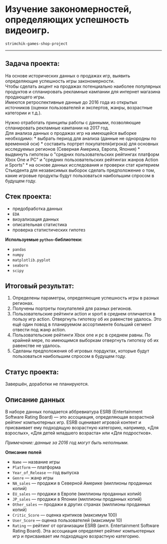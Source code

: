 # Изучение закономерностей, определяющих успешность видеоигр.
`strimchik-games-shop-project`

---

## Задача проекта:
На основе исторических данных о продажах игр, выявить определяющие успешность игры закономерности.  
Чтобы сделать акцент на продажах потенциально наиболее популярных продуктов и спланировать рекламные кампании для интернет магазина продающего игры.  
Имеются ретроспективные данные до 2016 года из открытых источников (оценки пользователей и экспертов, жанры, возрастные категории и т.д.). 

Нужно отработать принципы работы с данными, позволяющие спланировать рекламные кампании на 2017 год.  
Для анализа данных о продажах игр на имеющейся выборке необходимо:
    * выбрать период для анализа (данные не однородны по временной оси)
    * составить портрет покупателя(игрока) для основных исследуемых регионов (Северная Америка, Европа, Япония)
    * выдвинуть гипотезы о "средних пользовательских рейтингах платформ Xbox One и PC" и "средних пользовательских рейтингах жанров Action и Sports"
    * на основе данных исследования и проверки стат критерием Стьюдента для независимых выборок сделать предположение о том, какие игровые продукты будут пользоваться наибольшим спросом в будущем году.

## Стек проекта:   

* предобработка данных
* `EDA`
* визуализация данных
* описательная статистика
* проверка статистических гипотез

**Используемые `python`-библиотеки:**     
   * `pandas`
   * `numpy`
   * `matplotlib.pyplot`
   * `seaborn`
   * `scipy` 
   
## Итоговый результат:
1. Определены параметры, определяющие успешность игры в разных регионах.
2. Получены портреты покупателей для разных регионов.
3. Пользовательские рейтинги action и sport в среднем отличается в пользу игр action. Отвергнуть гипотезу об их равенстве удалось. Это ещё один повод в планируемом ассортименте больший сегмент отвести под жанр action.
4. Пользовательские рейтинги Xbox one и pc в среднем равны. По крайней мере, по имеющимся выборкам отвергнуть гипотезу об их равенстве не удалось.
5. Сделаны предположения об игровых пордуктах, которые будут пользоваться наибольшим спросом в будущем году.

## Статус проекта:
Завершён, доработки не планируются.

   
## Описание данных

В наборе данных попадается аббревиатура ESRB (Entertainment Software Rating Board) — это ассоциация, определяющая возрастной рейтинг компьютерных игр. ESRB оценивает игровой контент и присваивает ему подходящую возрастную категорию, например, «Для взрослых», «Для детей младшего возраста» или «Для подростков».

*Примечание: данные за 2016 год могут быть неполными.*

**Описание полей**

* `Name` — название игры
* `Platform` — платформа
* `Year_of_Release` — год выпуска
* `Genre` — жанр игры
* `NA_sales` — продажи в Северной Америке (миллионы проданных копий)
* `EU_sales` — продажи в Европе (миллионы проданных копий)
* `JP_sales` — продажи в Японии (миллионы проданных копий)
* `Other_sales` — продажи в других странах (миллионы проданных копий)
* `Critic_Score` — оценка критиков (максимум 100)
* `User_Score` — оценка пользователей (максимум 10)
* `Rating` — рейтинг от организации ESRB (англ. Entertainment Software Rating Board). Эта ассоциация определяет рейтинг компьютерных игр и присваивает им подходящую возрастную категорию.  